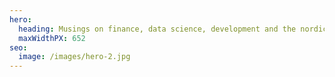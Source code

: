```yaml
---
hero:
  heading: Musings on finance, data science, development and the nordic way of life.
  maxWidthPX: 652
seo:
  image: /images/hero-2.jpg
---
```

